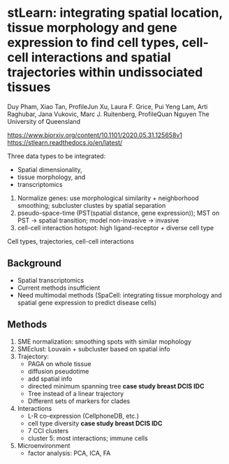 # stLearn: integrating spatial location, tissue morphology and gene expression to find cell types, cell-cell interactions and spatial trajectories within undissociated tissues
Duy Pham, Xiao Tan, ProfileJun Xu, Laura F. Grice, Pui Yeng Lam, Arti Raghubar, Jana Vukovic, Marc J. Ruitenberg, ProfileQuan Nguyen
The University of Queensland

https://www.biorxiv.org/content/10.1101/2020.05.31.125658v1
https://stlearn.readthedocs.io/en/latest/

Three data types to be integrated:
- Spatial dimensionality,
- tissue morphology, and
- transcriptomics

1. Normalize genes: use morphological similarity + neighborhood smoothing; subcluster clustes by spatial separation
2. pseudo-space-time (PST(spatial distance, gene expression)); MST on PST -> spatial transition; model non-invasive -> invasive
3. cell-cell interaction hotspot: high ligand-receptor + diverse cell type 

Cell types, trajectories, cell-cell interactions

## Background
- Spatial transcriptomics
- Current methods insufficient
- Need multimodal methods (SpaCell: integrating tissue morphology and spatial gene expression to predict disease cells)


## Methods
1. SME normalization: smoothing spots with similar mophology
2. SMEclust: Louvain + subcluster based on spatial info
3. Trajectory: 
    - PAGA on whole tissue
    - diffusion pseudotime
    - add spatial info
    - directed minimum spanning tree 
   **case study breast DCIS IDC**
    - Tree instead of a linear trajectory
    - Different sets of markers for clades
4. Interactions
    - L-R co-expression (CellphoneDB, etc.)
    - cell type diversity
   **case study breast DCIS IDC**
    - 7 CCI clusters
    - cluster 5: most interactions; immune cells
5. Microenvironment
    - factor analysis: PCA, ICA, FA
